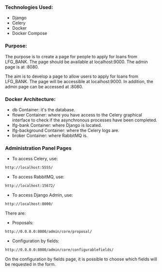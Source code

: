 ### Technologies Used:

- Django
- Celery
- Docker
- Docker Compose

### Purpose:

The purpose is to create a page for people to apply for loans from LFG_BANK. The page should be available at localhost:9000. The admin page is at :8080.

The aim is to develop a page to allow users to apply for loans from LFG_BANK. The page will be accessible at localhost:9000. In addition, the admin page can be accessed at :8080.

### Docker Architecture:

- db Container: it's the database.
- flower Container: where you have access to the Celery graphical interface to check if the asynchronous processes have been completed.
- lfg-bank Container: where Django is located.
- lfg-background Container: where the Celery logs are.
- broker Container: where RabbitMQ is.


### Administration Panel Pages

- To access Celery, use:
```bash
http://localhost:5555/
```

- To access RabbitMQ, use:
```bash
http://localhost:15672/
```

- To access Django Admin, use:
```bash
http://localhost:8000/
```
There are:

- Proposals:

```bash
http://0.0.0.0:8000/admin/core/proposal/
```

- Configuration by fields:

```bash
http://0.0.0.0:8000/admin/core/configurablefields/
```
On the configuration by fields page, it is possible to choose which fields will be requested in the form.
